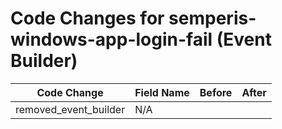 # Code Changes for semperis-windows-app-login-fail (Event Builder)

| Code Change | Field Name | Before | After |
|-------------|------------|--------|-------|
| removed_event_builder | N/A |  |  |